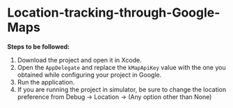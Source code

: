 # Location-tracking-through-Google-Maps

**Steps to be followed:**
  1. Download the project and open it in Xcode.
  2. Open the `AppDelegate` and replace the `kMapApiKey` value with the one you obtained
  while configuring your project in Google.
  3. Run the application. 
  4. If you are running the project in simulator, be sure to change the location preference
  from Debug -> Location -> (Any option other than None) 
